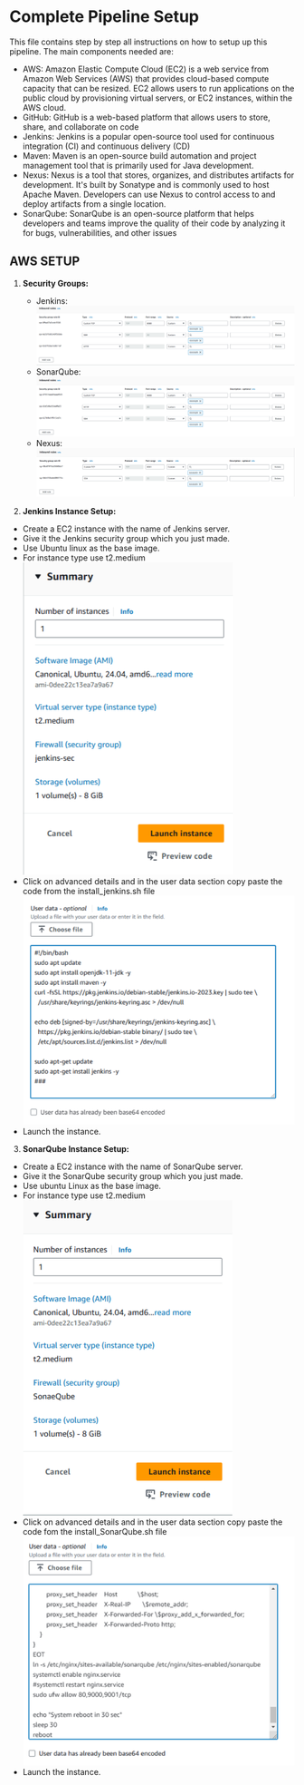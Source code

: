 # Complete Pipeline Setup
This file contains step by step all instructions on how to setup up this pipeline. The main components needed are: 

- AWS: Amazon Elastic Compute Cloud (EC2) is a web service from Amazon Web Services (AWS) that provides cloud-based compute capacity that can be resized. EC2 allows users to run applications on the public cloud by provisioning virtual servers, or EC2 instances, within the AWS cloud. 
- GitHub: GitHub is a web-based platform that allows users to store, share, and collaborate on code
- Jenkins: Jenkins is a popular open-source tool used for continuous integration (CI) and continuous delivery (CD)  
- Maven: Maven is an open-source build automation and project management tool that is primarily used for Java development.
- Nexus: Nexus is a tool that stores, organizes, and distributes artifacts for development. It's built by Sonatype and is commonly used to host Apache Maven. Developers can use Nexus to control access to and deploy artifacts from a single location.
- SonarQube: SonarQube is an open-source platform that helps developers and teams improve the quality of their code by analyzing it for bugs, vulnerabilities, and other issues

## AWS SETUP
1. **Security Groups:**
    - Jenkins: 
        ![Alt text](<image (2).png>)
    - SonarQube:
        ![Alt text](<image (3).png>) 
    - Nexus: 
        ![Alt text](<image (4).png>)

2. **Jenkins Instance Setup:** 
- Create a EC2 instance with the name of Jenkins server.
- Give it the Jenkins security group which you just made.
- Use Ubuntu linux as the base image.
- For instance type use t2.medium 
![Alt text](<image (5).png>)
- Click on advanced details and in the user data section copy paste the code from the install_jenkins.sh file  
![Alt text](<image (6).png>)
- Launch the instance. 

3. **SonarQube Instance Setup:**
- Create a EC2 instance with the name of SonarQube server. 
- Give it the SonarQube security group which you just made. 
- Use ubuntu Linux as the base image.
- For instance type use t2.medium  
![Alt text](<image (7).png>)
- Click on advanced details and in the user data section copy paste the code fom the install_SonarQube.sh file
![Alt text](<image (8).png>)
- Launch the instance. 